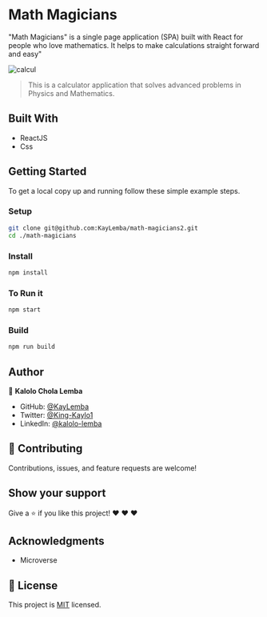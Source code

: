 # Math Magicians

"Math Magicians" is a single page application (SPA) built with React for people who love mathematics. It helps to make calculations straight forward and easy"

![calcul](https://user-images.githubusercontent.com/57562869/128854718-9eef3b78-0226-4c17-a049-bcdc487c4d91.png)


> This is a calculator application that solves advanced problems in Physics and Mathematics.


## Built With

- ReactJS
- Css


## Getting Started

To get a local copy up and running follow these simple example steps.

### Setup

```bash
git clone git@github.com:KayLemba/math-magicians2.git
cd ./math-magicians
```

### Install

```bash
npm install
```

### To Run it

```bash
npm start
```

### Build

```bash
npm run build
```
## Author
👤 **Kalolo Chola Lemba**
- GitHub: [@KayLemba](https://github.com/KayLemba)
- Twitter: [@King-Kaylo1](https://twitter.com/King_Kaylo1) 
- LinkedIn: [@kalolo-lemba](https://www.linkedin.com/in/https://www.linkedin.com/in/kalolo-lemba-41a8339a/-41a8339a/)

## 🤝 Contributing

Contributions, issues, and feature requests are welcome!

## Show your support

Give a ⭐️ if you like this project! ❤️ ❤️ ❤️ 

## Acknowledgments

- Microverse

## 📝 License

This project is [MIT](./MIT.md) licensed.